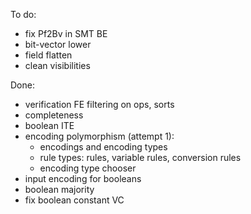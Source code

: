 To do:
* fix Pf2Bv in SMT BE
* bit-vector lower
* field flatten
* clean visibilities

Done:
* verification FE filtering on ops, sorts
* completeness
* boolean ITE
* encoding polymorphism (attempt 1):
  * encodings and encoding types
  * rule types: rules, variable rules, conversion rules
  * encoding type chooser
* input encoding for booleans
* boolean majority
* fix boolean constant VC
